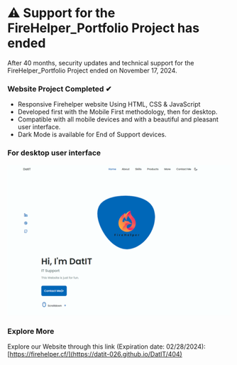 # ⚠️ Support for the FireHelper_Portfolio Project has ended
After 40 months, security updates and technical support for the FireHelper_Portfolio Project ended on November 17, 2024.

### Website Project Completed ✔
- Responsive Firehelper website Using HTML, CSS & JavaScript
- Developed first with the Mobile First methodology, then for desktop.
- Compatible with all mobile devices and with a beautiful and pleasant user interface.
- Dark Mode is available for End of Support devices.

### For desktop user interface
![Preview1.PNG](/Preview1.PNG)

### Explore More
Explore our Website through this link (Expiration date: 02/28/2024): 
[https://firehelper.cf/](https://datit-026.github.io/DatIT/404)
